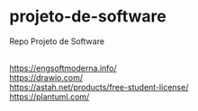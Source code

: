 # projeto-de-software
Repo Projeto de Software

<br>https://engsoftmoderna.info/
<br>https://drawio.com/
<br>https://astah.net/products/free-student-license/
<br>https://plantuml.com/
